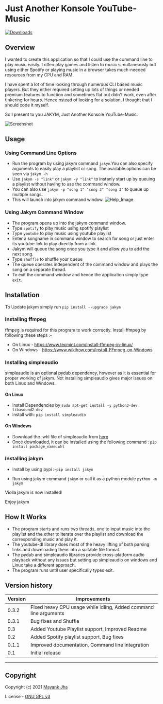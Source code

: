 # Just Another Konsole YouTube-Music

[![Downloads](https://static.pepy.tech/personalized-badge/jakym?period=total&units=international_system&left_color=blue&right_color=lightgrey&left_text=Total+Installs)](https://pepy.tech/project/jakym)

## Overview

I wanted to create this application so that I could use the command line to play music easily. I often play games and listen to music simultaneously but using either Spotify or playing music in a browser takes much-needed resources from my CPU and RAM.

I have spent a lot of time looking through numerous CLI based music players. But they either required setting up lots of things or needed premium features to function and sometimes flat out didn't work, even after tinkering for hours. Hence nstead of looking for a solution, I thought that I should code it myself.

So I present to you JAKYM, Just Another Konsole YouTube-Music.

![Screenshot](img/screenshot.gif?raw=true "screenshot")

## Usage

### Using Command Line Options

- Run the program by using jakym command ``` jakym ```.You can also specify arguments to easily play a playlist or song. The available options can be seen via ```jakym -h```
- Use ```jakym -s "link"``` or ```jakym -y "link"``` to instanly start up by queuing a playlist without having to use the command window.
- You can also use ```jakym -p "song 1" "song 2" "song 3"``` to queue up multiple songs.
- This will launch into jakym command window.
![Help_Image](img/help.png?raw=true "screenshot")

### Using Jakym Command Window

- The program opens up into the jakym command window.
- Type ```spotify``` to play music using spotify playlist
- Type ```youtube``` to play music using youtube playlist
- Enter a songname in command window to search for song or just enter its youtube link to play directly from a link.
- Jakym will queue the song once you type it and allow you to add the next song.
- Type ```shuffle``` to shuffle your queue
- The queue operates independent of the command window and plays the song on a separate thread.
- To exit the command window and hence the application simply type ```exit```.

## Installation

To Update jakym simply run ```pip install --upgrade jakym```

### Installing ffmpeg

ffmpeg is required for this program to work correctly. Install ffmpeg by following these steps :-

- On Linux - <https://www.tecmint.com/install-ffmpeg-in-linux/>
- On Windows - <https://www.wikihow.com/Install-FFmpeg-on-Windows>

### Installing simpleaudio

simpleaudio is an optional pydub dependency, however as it is essential for proper working of jakym. Not installing simpleaudio gives major issues on both Linux and Windows.

#### On Linux

- Install Dependencies by ```sudo apt-get install -y python3-dev libasound2-dev```
- Install with: ```pip install simpleaudio```

#### On Windows

- Download the .whl file of simpleaudio from [here](https://www.lfd.uci.edu/~gohlke/pythonlibs/#simpleaudio)
- Once downloaded, it can be installed using the following command : ```pip install package_name.whl```

### Installing jakym

- Install by using pypi :-``` pip install jakym ```

- Run using jakym command ``` jakym ``` or call it as a python module ```python -m jakym```

Violla jakym is now installed!

Enjoy jakym

## How It Works

- The program starts and runs two threads, one to input music into the playlist and the other to iterate over the playlist and download the corresponding music and play it.
- The youtube-dl library does most of the heavy lifting of both parsing links and downloading them into a suitable file format.
- The pydub and simpleaudio libraries provide cross-platform audio playback without any issues but setting up simpleaudio on windows and Linux take a different approach.
- The program runs until user specifically types exit.

## Version history

| Version     | Improvements    |
| ----------- | -----------     |
| 0.3.2       | Fixed heavy CPU usage while Idling, Added command line arguments |
| 0.3.1       | Bug fixes and Shuffle |
| 0.3         | Added Youtube Playlist support, Improved Readme |
| 0.2         | Added Spotify playlist support, Bug fixes |
| 0.1.1       | Improved documentation, Command line integration |
| 0.1         | Initial release |

---

## Copyright

Copyright (c) 2021 [Mayank Jha](https://github.com/themayankjha)

License - [GNU GPL v3](LICENSE)
